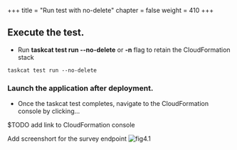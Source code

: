 +++
title = "Run test with no-delete"
chapter = false
weight = 410
+++


## Execute the test. 

* Run **taskcat test run --no-delete** or **-n** flag to retain the CloudFormation stack 

```
taskcat test run --no-delete
```

### Launch the application after deployment.

* Once the taskcat test completes, navigate to the CloudFormation console by clicking...

$TODO
add link to CloudFormation console

Add screenshort for the survey endpoint
![fig4.1](/images/survey_link.png)
